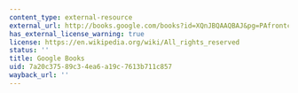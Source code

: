 ```yaml
---
content_type: external-resource
external_url: http://books.google.com/books?id=XQnJBQAAQBAJ&pg=PAfrontcover
has_external_license_warning: true
license: https://en.wikipedia.org/wiki/All_rights_reserved
status: ''
title: Google Books
uid: 7a20c375-89c3-4ea6-a19c-7613b711c857
wayback_url: ''
---
```

